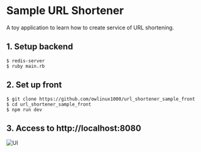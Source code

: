 # Sample URL Shortener

A toy application to learn how to create service of URL shortening.

## 1. Setup backend

```
$ redis-server
$ ruby main.rb
```

## 2. Set up front

```
$ git clone https://github.com/owlinux1000/url_shortener_sample_front
$ cd url_shortener_sample_front
$ npm run dev
```

## 3. Access to http://localhost:8080

![UI](https://imgur.com/a/IIdWq4r)
